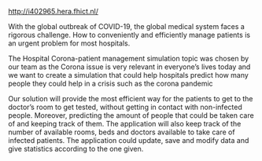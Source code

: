 http://i402965.hera.fhict.nl/

With the global outbreak of COVID-19, the global medical system faces a rigorous challenge. How to conveniently and efficiently manage patients is an urgent problem for most hospitals.
 
The Hospital Corona-patient management simulation topic was chosen by our team as the Corona issue is very relevant in everyone’s lives today and we want to create a simulation that could help hospitals predict how many people they could help in a crisis such as the corona pandemic
 
Our solution will provide the most efficient way for the patients to get to the doctor’s room to get tested, without getting in contact with non-infected people. Moreover, predicting the amount of people that could be taken care of and keeping track of them. The application will also keep track of the number of available rooms, beds and doctors available to take care of infected patients. The application could update, save and modify data and give statistics according to the one given. 
